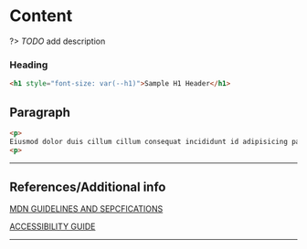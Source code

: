# Content

?&gt;  _TODO_ add description



### Heading

```html preview
<h1 style="font-size: var(--h1)">Sample H1 Header</h1>
```


## Paragraph

```html preview
<p>
Eiusmod dolor duis cillum cillum consequat incididunt id adipisicing pariatur. Minim cillum non amet aliquip ipsum veniam exercitation irure pariatur. Ut labore reprehenderit officia aliqua aliquip ad. Labore sunt aute proident sit officia aliqua reprehenderit laboris. Magna ullamco incididunt consequat occaecat aliquip voluptate qui consectetur voluptate aute elit cillum cillum.
<p>
```

----
## References/Additional info


[MDN GUIDELINES AND SEPCFICATIONS]()

[ACCESSIBILITY GUIDE]()

----
